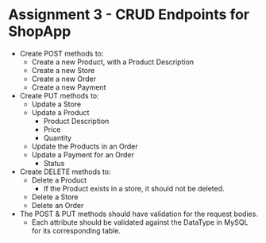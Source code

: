 # Assignment 3 - CRUD Endpoints for ShopApp

* Create POST methods to:
  * Create a new Product, with a Product Description
  * Create a new Store
  * Create a new Order
  * Create a new Payment
* Create PUT methods to:
  * Update a Store
  * Update a Product
    * Product Description
    * Price
    * Quantity
  * Update the Products in an Order
  * Update a Payment for an Order
    * Status
* Create DELETE methods to:
  * Delete a Product
    * If the Product exists in a store, it should not be deleted.
  * Delete a Store
  * Delete an Order
* The POST & PUT methods should have validation for the request bodies.
  * Each attribute should be validated against the DataType in MySQL for its corresponding table.